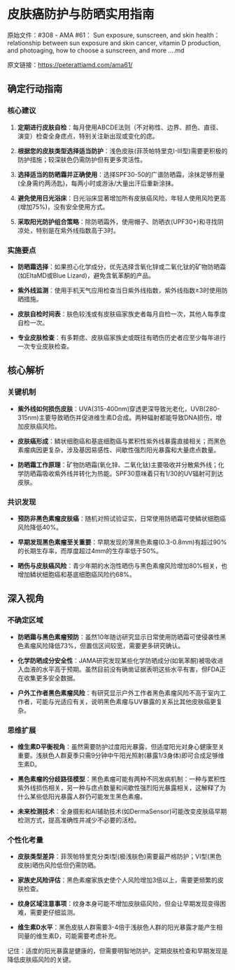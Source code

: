 # 皮肤癌防护与防晒实用指南

原始文件：#308 - AMA #61： Sun exposure, sunscreen, and skin health： relationship between sun exposure and skin cancer, vitamin D production, and photoaging, how to choose a sunscreen, and more ….md

原文链接：https://peterattiamd.com/ama61/

## 确定行动指南

### 核心建议

1. **定期进行皮肤自检**：每月使用ABCDE法则（不对称性、边界、颜色、直径、演变）检查全身痣点，特别关注新出现或变化的痣。
   
2. **根据您的皮肤类型选择适当防护**：浅色皮肤(菲茨帕特里克I-III型)需要更积极的防护措施；较深肤色仍需防护但有更多灵活性。

3. **选择适当的防晒霜并正确使用**：选择SPF30-50的广谱防晒霜，涂抹足够剂量(全身需约两汤匙)，每两小时或游泳/大量出汗后重新涂抹。

4. **避免使用日光浴床**：日光浴床显著增加所有皮肤癌风险，年轻人使用风险更高(增加75%)，没有安全使用方式。

5. **采取阳光防护组合策略**：除防晒霜外，使用帽子、防晒衣(UPF30+)和寻找阴凉处，特别是在紫外线指数高于3时。

### 实施要点

- **防晒霜选择**：如果担心化学成分，优先选择含氧化锌或二氧化钛的矿物防晒霜(如EltaMD或Blue Lizard)，避免含氧苯酮的产品。

- **紫外线监测**：使用手机天气应用检查当日紫外线指数，紫外线指数≥3时使用防晒措施。

- **皮肤自检时间表**：肤色较浅或有皮肤癌家族史者每月自检一次，其他人每季度自检一次。

- **专业皮肤检查**：有多颗痣、皮肤癌家族史或既往有晒伤历史者应至少每年进行一次专业皮肤检查。

## 核心解析

### 关键机制

- **紫外线如何损伤皮肤**：UVA(315-400nm)穿透更深导致光老化，UVB(280-315nm)主要导致晒伤并促进维生素D合成。两种辐射都能导致DNA损伤，增加皮肤癌风险。

- **皮肤癌形成**：鳞状细胞癌和基底细胞癌与累积性紫外线暴露直接相关；而黑色素瘤病因更复杂，涉及基因易感性、间歇性强烈阳光暴露和大量痣点数量。

- **防晒霜工作原理**：矿物防晒霜(氧化锌、二氧化钛)主要吸收并分散紫外线；化学防晒霜吸收紫外线并转化为热能。SPF30意味着只有1/30的UV辐射可到达皮肤。

### 共识发现

- **预防非黑色素瘤皮肤癌**：随机对照试验证实，日常使用防晒霜可使鳞状细胞癌风险降低40%。

- **早期发现黑色素瘤至关重要**：早期发现的薄黑色素瘤(0.3-0.8mm)有超过90%的长期生存率，而厚度超过4mm的生存率低于50%。

- **晒伤与皮肤癌风险**：青少年期的水泡性晒伤与黑色素瘤风险增加80%相关，也增加鳞状细胞癌和基底细胞癌风险约68%。

## 深入视角

### 不确定区域

- **防晒霜与黑色素瘤预防**：虽然10年随访研究显示日常使用防晒霜可使侵袭性黑色素瘤风险降低73%，但置信区间较宽，需要更多研究确认。

- **化学防晒成分安全性**：JAMA研究发现某些化学防晒成分(如氧苯酮)被吸收进入血液的水平高于预期。虽然目前没有确凿证据表明这些水平有害，但FDA正在收集更多安全数据。

- **户外工作者黑色素瘤风险**：有研究显示户外工作者黑色素瘤风险不高于室内工作者，可能与光适应有关，说明黑色素瘤与UV暴露的关系比其他皮肤癌更复杂。

### 思维扩展

- **维生素D平衡视角**：虽然需要防护过度阳光暴露，但适度阳光对身心健康至关重要。浅肤色人群夏季只需9分钟中午阳光照射(暴露1/3身体)即可合成足够维生素D。

- **黑色素瘤的分歧路径模型**：黑色素瘤可能有两种不同发病机制：一种与累积性紫外线损伤相关，另一种与痣点数量和间歇性强烈阳光暴露相关，这解释了为什么某些低阳光暴露人群仍可能发生黑色素瘤。

- **未来检测技术**：全身摄影和AI辅助技术(如DermaSensor)可能改变皮肤癌早期检测方式，提高准确性并减少不必要的活检。

### 个性化考量

- **皮肤类型差异**：菲茨帕特里克分类I型(极浅肤色)需要最严格防护；VI型(黑色皮肤)晒伤风险低但仍需防晒。

- **家族史风险评估**：黑色素瘤家族史使个人风险增加3倍以上，需要更频繁的皮肤检查。

- **纹身区域注意事项**：纹身本身可能不增加皮肤癌风险，但会让早期发现变得困难，需要更仔细监测。

- **维生素D水平**：黑色皮肤人群需要3-4倍于浅肤色人群的阳光暴露才能产生相同量的维生素D，可能需要考虑补充。

记住：适度的阳光暴露是健康的，但需要明智地防护。定期皮肤检查和早期发现是降低皮肤癌风险的关键。